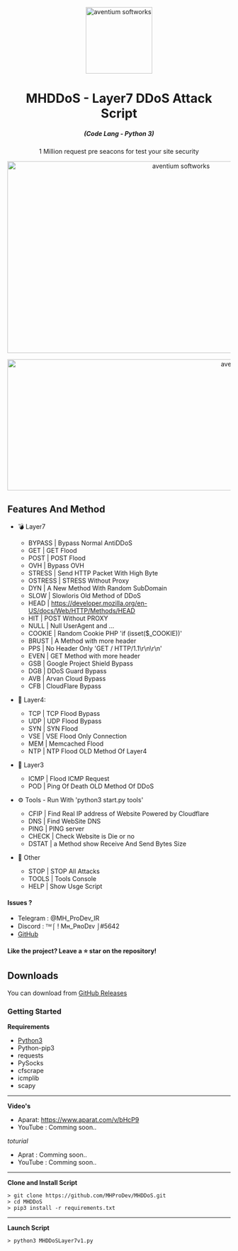 <p align="center"><img src="./screenshot/logo.ico" width="150px" height="150px" alt="aventium softworks"></p>

<h1 align="center">MHDDoS - Layer7 DDoS Attack Script</h1>

<em><h5 align="center">(Code Lang - Python 3)</h5></em>


<p align="center">1 Million request pre seacons for test your site security</p>

<p align="center"><img src="https://i.imgur.com/aNrHJcA.png" width="768" height="433" alt="aventium softworks"></p>
<p align="center"><img src="https://i.imgur.com/ueDhdte.png" width="1078" height="296" alt="aventium softworks"></p>

## Features And Method

 * 💣 Layer7
   * BYPASS |  Bypass Normal AntiDDoS
   * GET | GET Flood
   * POST | POST Flood
   * OVH | Bypass OVH
   * STRESS | Send HTTP Packet With High Byte 
   * OSTRESS | STRESS Without Proxy
   * DYN | A New Method With Random SubDomain
   * SLOW | Slowloris Old Method of DDoS
   * HEAD | https://developer.mozilla.org/en-US/docs/Web/HTTP/Methods/HEAD
   * HIT | POST Without PROXY
   * NULL | Null UserAgent and ...
   * COOKIE | Random Cookie PHP 'if (isset($_COOKIE))'
   * BRUST | A Method with more header
   * PPS | No Header Only 'GET / HTTP/1.1\r\n\r\n'
   * EVEN | GET Method with more header
   * GSB | Google Project Shield Bypass
   * DGB | DDoS Guard Bypass
   * AVB | Arvan Cloud Bypass
   * CFB | CloudFlare Bypass

* 🧨 Layer4: 
  * TCP | TCP Flood Bypass
  * UDP | UDP Flood Bypass
  * SYN | SYN Flood
  * VSE | VSE Flood Only Connection
  * MEM | Memcached Flood
  * NTP | NTP Flood OLD Method Of Layer4

* 🏹 Layer3
  * ICMP | Flood ICMP Request
  * POD | Ping Of Death OLD Method Of DDoS

* ⚙️ Tools - Run With 'python3 start.py tools'
  * CFIP | Find Real IP address of Website Powered by Cloudflare
  * DNS | Find WebSite DNS
  * PING | PING server
  * CHECK | Check Website is Die or no
  * DSTAT | a Method show Receive And Send Bytes Size

* 🎩 Other
  * STOP | STOP All Attacks
  * TOOLS | Tools Console
  * HELP | Show Usge Script

#### Issues ? 
 * Telegram : @MH_ProDev_IR
 * Discord : ᵀᵂ⌠ ! Mʜ_PʀᴏDᴇᴠ ⌡#5642
 * [GitHub][github]
#### Like the project? Leave a ⭐ star on the repository!

## Downloads

You can download from [GitHub Releases](https://github.com/MHProDev/MHDDoS/releases)

### Getting Started

**Requirements**

* [Python3][python3]
* Python-pip3
* requests
* PySocks
* cfscrape
* icmplib
* scapy
---

**Video's**

* Aparat: https://www.aparat.com/v/bHcP9
* YouTube : Comming soon..

*toturial*

* Aprat : Comming soon..
* YouTube : Comming soon..

---

**Clone and Install Script**

```console
> git clone https://github.com/MHProDev/MHDDoS.git
> cd MHDDoS
> pip3 install -r requirements.txt
```

---

**Launch Script**

```console
> python3 MHDDoSLayer7v1.py
```

[python3]: https://python.org 'Python3'
[github]: https://github.com/MHProDev/MHDDoS/issues 'GitHub'
